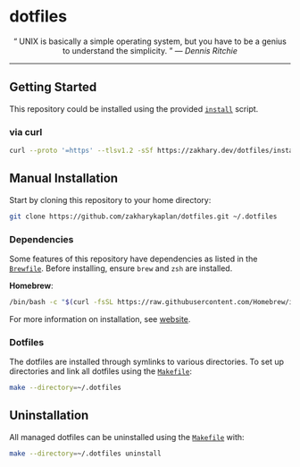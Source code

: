 # dotfiles

<p align="center">
  <q>
    UNIX is basically a simple operating system, but you have to be a genius to
    understand the simplicity.
  </q>
  &mdash;
  <i>
    Dennis Ritchie
  </i>
</p>

---

## Getting Started

This repository could be installed using the provided [`install`][install]
script.

### via curl

```sh
curl --proto '=https' --tlsv1.2 -sSf https://zakhary.dev/dotfiles/install.sh | sh
```

## Manual Installation

Start by cloning this repository to your home directory:

```sh
git clone https://github.com/zakharykaplan/dotfiles.git ~/.dotfiles
```

### Dependencies

Some features of this repository have dependencies as listed in the
[`Brewfile`][brewfile]. Before installing, ensure `brew` and `zsh` are
installed.

**Homebrew**:

```sh
/bin/bash -c "$(curl -fsSL https://raw.githubusercontent.com/Homebrew/install/HEAD/install.sh)"
```

For more information on installation, see [website][homebrew].

### Dotfiles

The dotfiles are installed through symlinks to various directories. To set up
directories and link all dotfiles using the [`Makefile`][makefile]:

```sh
make --directory=~/.dotfiles
```

## Uninstallation

All managed dotfiles can be uninstalled using the [`Makefile`][makefile] with:

```sh
make --directory=~/.dotfiles uninstall
```

<!-- Reference-style links -->
[brewfile]: ./Brewfile
[homebrew]: https://brew.sh
[install]:  ./script/setup
[makefile]: ./Makefile
